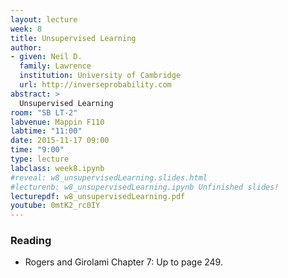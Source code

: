 ```yaml
---
layout: lecture
week: 8
title: Unsupervised Learning
author:
- given: Neil D.
  family: Lawrence
  institution: University of Cambridge
  url: http://inverseprobability.com
abstract: >
  Unsupervised Learning
room: "SB LT-2"
labvenue: Mappin F110
labtime: "11:00"
date: 2015-11-17 09:00
time: "9:00"
type: lecture
labclass: week8.ipynb
#reveal: w8_unsupervisedLearning.slides.html
#lecturenb: w8_unsupervisedLearning.ipynb Unfinished slides!
lecturepdf: w8_unsupervisedLearning.pdf
youtube: 0mtK2_rc0IY
---
```



### Reading

-   Rogers and Girolami Chapter 7: Up to page 249.


